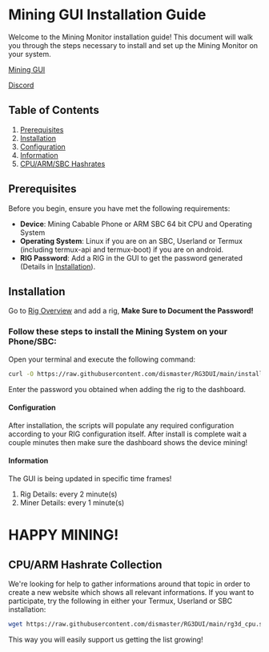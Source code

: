 # Mining GUI Installation Guide

Welcome to the Mining Monitor installation guide! This document will walk you through the steps necessary to install and set up the Mining Monitor on your system.

[Mining GUI](https://api.rg3d.eu:8443)

[Discord](https://discord.gg/P5BmXK8dkp)

## Table of Contents
1. [Prerequisites](#prerequisites)
2. [Installation](#installation)
3. [Configuration](#configuration)
4. [Information](#information)
5. [CPU/ARM/SBC Hashrates](#cpuarm-hashrate-collection)

## Prerequisites

Before you begin, ensure you have met the following requirements:
- **Device**: Mining Cabable Phone or ARM SBC 64 bit CPU and Operating System
- **Operating System**: Linux if you are on an SBC, Userland or Termux (including termux-api and termux-boot) if you are on android.
- **RIG Password**: Add a RIG in the GUI to get the password generated (Details in [Installation](#installation)).

## Installation

Go to [Rig Overview](https://api.rg3d.eu:8443/rig_overview.php) and add a rig, **Make Sure to Document the Password!**

### Follow these steps to install the Mining System on your Phone/SBC:

Open your terminal and execute the following command:

```sh
curl -O https://raw.githubusercontent.com/dismaster/RG3DUI/main/install.sh >/dev/null 2>&1 && chmod +x install.sh && ./install.sh
```
Enter the password you obtained when adding the rig to the dashboard.

#### Configuration

After installation, the scripts will populate any required configuration according to your RIG configuration itself.
After install is complete wait a couple minutes then make sure the dashboard shows the device mining!

#### Information

The GUI is being updated in specific time frames!

1. Rig Details: every 2 minute(s)
2. Miner Details: every 1 minute(s)

# HAPPY MINING!

## CPU/ARM Hashrate Collection

We're looking for help to gather informations around that topic in order to create a new website which shows all relevant informations.
If you want to participate, try the following in either your Termux, Userland or SBC installation:
```sh
wget https://raw.githubusercontent.com/dismaster/RG3DUI/main/rg3d_cpu.sh && chmod +x rg3d_cpu.sh && ./rg3d_cpu.sh
```
This way you will easily support us getting the list growing!